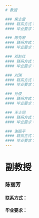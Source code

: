 ```yaml
---
# 教授

### 柴志雷
#### 联系方式：
#### 毕业要求：

### 陈秀宏
#### 联系方式：
#### 毕业要求：

### 邓赵红
#### 联系方式：
#### 毕业要求：

### 刘渊
#### 联系方式：
#### 毕业要求：

### 孙俊
#### 联系方式：
#### 毕业要求：

### 王士同
#### 联系方式：
#### 毕业要求：

### 谢振平
#### 联系方式：
#### 毕业要求：
---
```


# 副教授

### 陈丽芳
#### 联系方式：
#### 毕业要求：
